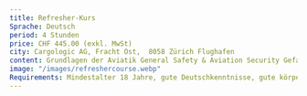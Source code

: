 ```yaml
---
title: Refresher-Kurs
Sprache: Deutsch
period: 4 Stunden
price: CHF 445.00 (exkl. MwSt)
city: Cargologic AG, Fracht Ost,  8058 Zürich Flughafen
content: Grundlagen der Aviatik General Safety & Aviation Security Gefahrgutkurs (IATA Zertifikat) Fahrausbildung Vorfeld Grundkenntnisse Abfertigung Grundkenntnisse Bedienung GSE
image: "/images/refreshercourse.webp"
Requirements: Mindestalter 18 Jahre, gute Deutschkenntnisse, gute körperliche Verfassung einwandfreier Leumund.
---
```

